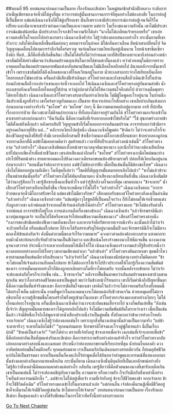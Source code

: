 ##ตอนที่ 95 บทสนทนาก่อนความเป็นตาย เรื่องรักและสิเน่หา
ในหมู่สมาชิกสำนักฝึกหลวง ระดับการบำเพ็ญเพียรของเจ๋อซิ่วมิได้สูงที่สุด ทว่าการต่อสู้นั้นเขาฉกาจฉกรรจ์ที่สุดอย่างไม่ต้องสงสัย ในการต่อสู้ชี้เป็นชี้ตาย แม้แต่เฉินฉางเซิงก็มิใช่คู่เปรียบเขา นั่นก็เพราะเขามีประสบการณ์การต่อสู้เจนจัดไร้ใดเปรียบ และนั่นจะพาเขาก้าวผ่านความเป็นและความตาย แต่ทว่า ในเรื่องของความรักนั้น เขาไม่มีประสาการณ์แม้แต่น้อยนิด นับประสาอะไรจะเข้าใจความรักได้เล่า
“นางไม่ได้เกลียดเจ้าหรอกหรือ” เขาเอ่ยความสงสัยในใจออกไปอย่างเถรตรง
เฉินฉางเซิงหัวร่อ ไม่รู้ว่าต้องตอบสนองอย่างไร กระนั้นยามที่เขาหัวเราะ กลับได้กลิ่นเหล็กขึ้นสนิมอ่อนๆ ลอยมาจากในลำคอ มิใช่กลิ่นคาวเลือด สีหน้าเขาเปลี่ยนไป จิตวิญญาณเคลื่อนไปตามการรำลึกจิตใคร่ครวญ จมจ่อมในความเงียบงันอยู่เนิ่นนาน ใบหน้าเขาซีดเซียวยิ่งนัก
ที่แท้...นี่ก็คือสิ่งที่เกิดขึ้นสินะ เป็นไม่ได้หรือไม่ว่ากำหนดเวลายี่สิบปีของเขาจะมาถึงก่อนล่วงหน้า
เขาสัมผัสได้อย่างชัดเจนว่าเส้นลมปราณทุกเส้นในกายได้ขาดสะบั้นลงแล้ว ทว่าด้วยเหตุใดมิอาจทราบ บาดแผลในเส้นลมปราณหลายพันแห่งกลับสมานปิดและไม่มีเลือดไหลอีกต่อไป มินานหลังจากนั้นเขาก็เข้าใจ เพราะเขาสัมผัสได้ถึงเลือดของนางที่ไหลเวียนอยู่ในกาย
น้ำทะเลสาบกระจ่างใสเยียบเย็นเอื่อยไหลรอบเสาไม้ของบ้าน ครั้นแล้วมีเสียงฝีเท้าเดินมา สวีโหย่วหรงและถังซานสือลิ่วเดินเข้าไปในบ้าน ก่อนถังซานสือลิ่วจะเอ่ยว่าเขาและเจ๋อซิ่วจะออกไป ให้เฉินฉางเซิงและสวีโหย่วหรงอยู่กันตามลำพัง น้ำทะเลสาบยังคงเรื่อยเอื่อยไหลอยู่ใต้บ้าน ทว่าฝูงปลาดำไม่ได้ให้ความสนใจอีกต่อไป ด้วยว่าเมล็ดพุทราได้หายไปแล้ว
เฉินฉางเซิงและสวีโหย่วหรงสบตากันอย่างเงียบงัน ไม่มีผู้ใดพูดอะไรอยู่นาน ในบ้านนิ่งงันประหนึ่งถูกทิ้งร้าง เขาใคร่ครวญกับตนเอง เป็นชาย ข้าควรเอ่ยอะไรสักอย่าง เขาเลียปากอันแห้งผากก่อนบอกนางอย่างจริงจัง “ขอโทษ”
คำ ‘ขอโทษ’ ง่ายๆ นี้ มีความหมายแฝงอยู่มากมาย อาทิ ที่ปกปิดเรื่องอาการป่วย ที่ดวงชะตาไม่ดีจนลำบากนาง ที่ทั้งสองไม่อาจอยู่ร่วมกันได้
สวีโหย่วหรงมองจ้องเข้าในตาเขาอย่างสงบก่อนกล่าว “คืนวันนั้น นี่คือความลับที่เจ้าอยากบอกข้าใช่หรือไม่”
“ใช่ สุขภาพร่างกายข้าไม่ดีตั้งแต่ยังเด็กแล้ว หลังครบสิบปี วิญญาณข้าก็เริ่มไหลออกจากเส้นลมปราณ อาจารย์บอกว่าข้ามิอาจอยู่รอดเกินอายุยี่สิบ แต่...”
หลังจากเงียบไปครู่หนึ่ง เฉินฉางเซิงก็พูดต่อ “ข้าคิดว่า ไม่ว่าจะอย่างไรก็จะต้องชีวิตอยู่จนถึงยี่สิบปี ยังมีเวลาเหลืออีกสามปี ข้าเชื่อว่าตนเองมีโอกาสเปลี่ยนชะตา ข้าอยากลองดูก่อนจากทางเลือกที่มี แต่ข้าไม่เคยคาดคิดว่า สุดท้ายแล้ว เวลายี่สิบปีจะมาถึงล่วงหน้าเช่นนี้”
สวีโหย่วหรงถาม “แล้วอย่างไร”
เฉินฉางเซิงพิศมองใบหน้าขาวนวลดุจหิมะของนาง และนึกไปว่านางต้องเสียเลือดแท้ไปมากเพียงไรเพื่อช่วยชีวิตเขา เขาเอ่ยเสียงแผ่วอีกครั้ง “ขอโทษ”
สวีโหย่วหรงเอามือไพล่ขณะย่างเท้าไปที่ริมหน้าต่าง สายตาทอดมองไปยังดวงดาวเดียรดาษบนท้องฟ้ายามราตรี ปล่อยให้เงียบงันอยู่นานก่อนจะกล่าว “ตอนนั้นเจ้าต้องการจะบอก แต่ข้าไม่ต้องการฟัง เมื่อเป็นเช่นนั้นก็มิต้องขอโทษ”
เฉินฉางเซิงไม่ได้ตอบอยู่นานทีเดียว ในที่สุดก็เอ่ยว่า “โชคดีที่สัญญาหมั้นหมายยกเลิกไปแล้ว”
“หาไม่แล้วข้าจะเป็นหม้ายเช่นนั้นหรือ” สวีโหย่วหรงไม่ได้หันกลับมามอง น้ำเสียงนางเยียบเย็นยิ่งขึ้น
เฉินฉางเซิงสัมผัสได้ว่านางรู้สึกอะไร เขารู้สึกซาบซึ้งและชื่นหัวใจ แต่ว่ารู้สึกกังวลใจมากที่สุด เขาตอบนาง “ข้าจะตาย”
น้ำเสียงสวีโหย่วหรงเยือกเย็นยิ่งขึ้น เจียนจะเหมือนว่าไม่ใส่ใจ “แล้วอย่างไร”
เฉินฉางเซิงตอบ “อาการป่วยของเจ๋อซิ่วมีโอกาสรักษาได้ แต่ของข้าไม่มีทางรักษา”
เสียงตอบรับของสวีโหย่วหรงยังคงเป็นคำเดิม “แล้วอย่างไร”
เฉินฉางเซิงกล่าวต่อ “แม้แต่ผู้อาวุโสซูหลีที่เป็นคนใจกว้าง ก็ยังไม่ยอมให้เจ๋อซิ่วตบแต่งกับลูกสาวเขา แล้วพ่อแม่เจ้าจะยอมให้เจ้าแต่งกับข้าได้อย่างไร”
สวีโหย่วหรงตอบ “ข้าไม่ต้องรับคำสั่งจากพ่อแม่ อาจารย์ข้าก็อยู่ไกล การแต่งงานคือเรื่องของข้าเอง”
เฉินฉางเซิงแย้ง “แล้วจักรพรรดินีเล่า นางทุ่มเทดูแลเจ้า จะเป็นไปได้หรือหากเจ้าไปยอมฟังความเห็นของนาง”
เสียงสวีโหย่วหรงสงบนิ่ง “กงการของข้ามิเคยต้องฟังความเห็นของใคร และหากเจ้าคือรัชทายาทเจาหมิงจริง ฉะนั้นแล้วไม่ว่าเจ้าจะป่วยหรือไม่ หรือแม้แต่ใกล้ตาย ก็ยังจะได้รับสรรเสริญให้อยู่นานหมื่นปี และจักรพรรดินีก็จะไม่มีทางตกลงให้ข้าแต่งกับเจ้า ดังนั้นคำถามนี้ของเจ้าไร้ความหมาย”
ดวงดาวสาดส่องต้องทะเลสาบ แสงตกกระทบผิวน้ำสะท้อนระยับจับตัวบ้านจนเป็นสีเงินยวง และขับเน้นโครงร่างของนางให้ชัดเจนขึ้น นางงดงามดุจนางสวรรค์ ประหนึ่งว่าจะแหวกกลีบเมฆไปเมื่อไรก็ได้
เฉินฉางเซิงมองร่างงามแล้วก็รู้สึกประหนึ่งว่านางลอยถอยห่างออกไปเรื่อยๆ เขาถามเพียงแผ่วเบา “แล้วข้าเล่า”
สวีโหย่วหรงหันมาหาเขา ชุดพลิ้วไหวตายสามลมเย็นเช่นเดียวกับเสียงนาง “แล้วเจ้าทำไม”
เฉินฉางเซิงมองนัยน์ตานางอย่างไม่คิดถอย “ข้าจะไม่ยอมให้เจ้าแต่งงานกับคนใกล้ตาย ข้าไม่ต้องการให้เจ้าไปป่าวประกาศให้โลกรู้เรื่องความสัมพันธ์ของเรา การหมั้นหมายอย่างไรก็ต้องถูกยกเลิกตราบใดที่เราไม่ยอมรับ จากนั้นหลังจากข้าตาย ไม่ว่าเจ้าจะต้องแต่งกับใครก็จะง่ายขึ้น เช่น... ชิวซานจวิน”
หลังจากฟื้นขึ้นมาพบว่าเส้นลมปราณของเขาล้วนขาดทุกเส้น พบว่าโอกาสรอดชีวิตของเขาเป็นศูนย์ พบว่าวันข้างหน้าไร้หนทาง เขาก็เริ่มคำนึงถึงปัญหาขึ้นมา นี่คือความเห็นที่แท้จริงของเขา คือการตัดสินใจของเขา เขาคิดไว้แล้วว่าจะไม่อาจยอมรับเรื่องทั้งหมดนี้ได้อย่างใจเย็น แม้กระนั้น ยามที่พูดว่าในอนาคตนางจะได้ตบแต่งกับชิวซานจวิน ด้วยเหตุผลที่ไม่อาจอธิบายได้ ความรู้สึกขมขื่นโศกเศร้าก็พรั่งพรูเข้ามาในอกเขา
สวีโหย่วหรงจ้องมองเขาอย่างเงียบๆ ไม่ได้เอื้อนเอ่ยอะไรอยู่นาน ครั้นเมื่อเฉินฉางเซิงคิดว่านางจะสะบัดแขนเสื้อจากไป นางก็พลันเอ่ยขึ้น “ดังเช่นที่เจ้าว่า สัญญาหมั้นหมายของเราได้ถูกยกเลิกไปแล้ว จึงไม่มีความสัมพันธ์อันใดระหว่างเรา เมื่อเป็นเช่นนี้แล้ว เจ้ามีสิทธิ์อะไรถึงได้พูดจาด้วยน้ำเสียงประหนึ่งว่าเป็นคู่หมั้น ทั้งยังมาถกว่าข้าควรทำอะไรหลังจากเจ้าตาย”
เฉินฉางเซิงไม่รู้ว่าต้องตอบเช่นไร เพราะทุกสิ่งที่นางเอ่ยมานั้นล้วนเป็นความจริง
“แต่ข้าจะตายจริงๆ จะตายในอีกไม่ช้า”
“ทุกคนย่อมตาย จักรพรรดิไท่จงและโจวตู๋ฟูก็ตายแล้ว นี่เป็นเรื่องปกติ”
“ข้าแค่เป็นห่วงเจ้า”
“อย่าได้ห่วง ตราบที่เจ้ายังอยู่ ข้าจะตายเพื่อเจ้า เฉกเช่นที่เจ้าจะตายเพื่อข้า”
นี่คือถ้อยคำอันเป็นที่สุดแห่งรักและสิเน่หา คือการสารภาพรักอย่างถ่องแท้จริงใจ ทว่าสวีโหย่วหรงกลับเอ่ยออกมาอย่างสงบนิ่งและเฉยเมย ประหนึ่งว่าท่องบทอาขยานที่เรียบง่ายที่สุด น้ำย่อมไหลลงต่ำ ดวงอาทิตย์ตกย่อมขึ้นใหม่อีกครั้ง ทุกคนย่อมตาย เราเป็นคนรักกันเดินบนทางสายเดียวกัน ก็ย่อมอุทิศชีวิตแก่กันได้เป็นธรรมดา
หากเป็นคนอื่นก็คงตะลึงไร้คำพูดเมื่อได้ยินยลว่าคำพูดและอารมณ์ที่แสดงออกมานั้นช่างแตกต่างกันมากมายเหลือเกิน กระนั้นก็ตาม เฉินฉางเซิงนั้นมีบุคลิกที่เป็นเอกลักษณ์อย่างยิ่ง ไม่รู้สึกว่าสิ่งเหล่านี้ผิดแผกแตกต่างแต่อย่างไร กลับกัน เขารู้สึกว่านี่คือตัวตนของนางที่เขารักเหลือเกิน เขาเป็นคนเช่นนี้ ไม่ว่าจะต้องเผชิญกับความเป็น ความตาย หรือความรัก ก็จะรับมือกับสิ่งเหล่านี้อย่างใจเย็นด้วยอารมณ์ลึกซึ้ง
“...แต่ข้าจะไม่ได้อยู่เพื่อเจ้า ยามที่เจ้ายังอยู่ ข้าจะใช้ชีวิตของข้า หากเจ้าตาย ข้าก็จะใช้ชีวิตดังเดิม”
สวีโหย่วหรงมองเข้าไปในตาเขาแล้วเอ่ย “แต่ก่อนอื่น เจ้าต้องดิ้นรนสู้เพื่อมีชีวิตอยู่ ข้าก็จะดิ้นรนให้เจ้ามีชีวิตอยู่เช่นกัน ข้าไม่อยากให้เจ้าตาย”
บทสนทนาก่อนความเป็นตาย เรื่องรักและสิเน่หา สิ้นสุดลงแล้ว
นางได้รับชัยชนะในการโต้วาทีครั้งนี้อย่างสงบราบคาบ
 


[Go To Next Chapter]( ./605.md)